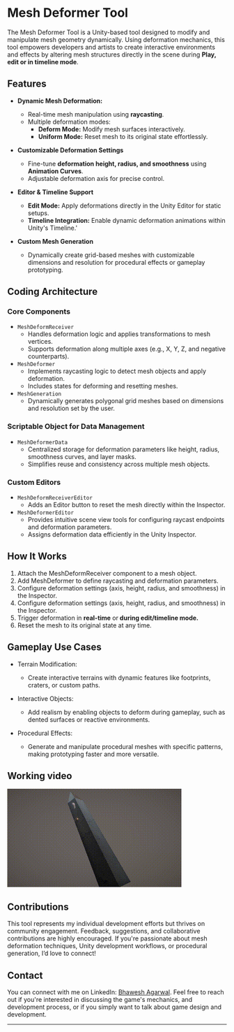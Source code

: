 # Mesh Deformer Tool

The Mesh Deformer Tool is a Unity-based tool designed to modify and manipulate mesh geometry dynamically. Using deformation mechanics, this tool empowers developers and artists to create interactive environments and effects by altering mesh structures directly in the scene during **Play, edit or in timeline mode**.

## Features

- **Dynamic Mesh Deformation:**

  - Real-time mesh manipulation using **raycasting**.
  - Multiple deformation modes:
    - **Deform Mode:** Modify mesh surfaces interactively.
    - **Uniform Mode:** Reset mesh to its original state effortlessly.

- **Customizable Deformation Settings**

  - Fine-tune **deformation height, radius, and smoothness** using **Animation Curves**.
  - Adjustable deformation axis for precise control.

- **Editor & Timeline Support**

  - **Edit Mode:** Apply deformations directly in the Unity Editor for static setups.
  - **Timeline Integration:** Enable dynamic deformation animations within Unity's Timeline.'

- **Custom Mesh Generation**
  - Dynamically create grid-based meshes with customizable dimensions and resolution for procedural effects or gameplay prototyping.

## Coding Architecture

### Core Components

- `MeshDeformReceiver`
  - Handles deformation logic and applies transformations to mesh vertices.
  - Supports deformation along multiple axes (e.g., X, Y, Z, and negative counterparts).
- `MeshDeformer`
  - Implements raycasting logic to detect mesh objects and apply deformation.
  - Includes states for deforming and resetting meshes.
- `MeshGeneration`
  - Dynamically generates polygonal grid meshes based on dimensions and resolution set by the user.

### Scriptable Object for Data Management

- `MeshDeformerData`
  - Centralized storage for deformation parameters like height, radius, smoothness curves, and layer masks.
  - Simplifies reuse and consistency across multiple mesh objects.

### Custom Editors

- `MeshDeformReceiverEditor`
  - Adds an Editor button to reset the mesh directly within the Inspector.
- `MeshDeformerEditor`
  - Provides intuitive scene view tools for configuring raycast endpoints and deformation parameters.
  - Assigns deformation data efficiently in the Unity Inspector.

## How It Works

<ol>
    <li>Attach the MeshDeformReceiver component to a mesh object.</li>
    <li>Add MeshDeformer to define raycasting and deformation parameters.</li>
    <li>Configure deformation settings (axis, height, radius, and smoothness) in the Inspector.</li>
    <li>Configure deformation settings (axis, height, radius, and smoothness) in the Inspector.</li>
    <li>Trigger deformation in <b>real-time</b> or<b> during edit/timeline mode.</b></li>
    <li>Reset the mesh to its original state at any time.</b></li>
</ol>

## Gameplay Use Cases

- Terrain Modification:

  - Create interactive terrains with dynamic features like footprints, craters, or custom paths.

- Interactive Objects:

  - Add realism by enabling objects to deform during gameplay, such as dented surfaces or reactive environments.

- Procedural Effects:
  - Generate and manipulate procedural meshes with specific patterns, making prototyping faster and more versatile.

## Working video

[![](https://github.com/Bhawesh02/Mesh-Deformation/blob/master/Mesh%20Deform%20Test/Assets/Extra/Mesh%20Deformer.gif)](https://youtu.be/mKKhAUzzRZM)

## Contributions

This tool represents my individual development efforts but thrives on community engagement. Feedback, suggestions, and collaborative contributions are highly encouraged. If you're passionate about mesh deformation techniques, Unity development workflows, or procedural generation, I’d love to connect!

## Contact

You can connect with me on LinkedIn: [Bhawesh Agarwal](https://www.linkedin.com/in/bhawesh-agarwal-70b98b113). Feel free to reach out if you're interested in discussing the game's mechanics, and development process, or if you simply want to talk about game design and development.

---
